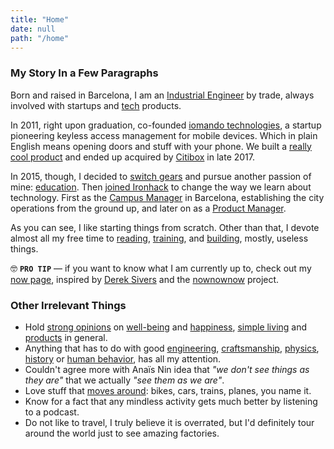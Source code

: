 ```yaml
---
title: "Home"
date: null
path: "/home"
---
```


### My Story In a Few Paragraphs
Born and raised in Barcelona, I am an [Industrial Engineer](/blog/2013/industrial-engineer) by trade, always involved with startups and [tech](/tags/tech) products.

In 2011, right upon graduation, co-founded [iomando technologies](/iomando), a startup pioneering keyless access management for mobile devices. Which in plain English means opening doors and stuff with your phone. We built a [really cool product](/iomando) and ended up acquired by [Citibox](https://citibox.com/) in late 2017.

In 2015, though, I decided to [switch gears](/blog/2015/stepping-down) and pursue another passion of mine: [education](/tags/education). Then [joined Ironhack](/blog/2015/hi-from-ironhack) to change the way we learn about technology. First as the [Campus Manager](/blog/2017/ironhack-gm) in Barcelona, establishing the city operations from the ground up, and later on as a [Product Manager](/blog/2017/ironhack-pm).

As you can see, I like starting things from scratch. Other than that, I devote almost all my free time to [reading](/books), [training](https://www.strava.com/athletes/1113999), and [building](https://github.com/MarcCollado), mostly, useless things.

🤓 **`PRO TIP`** — if you want to know what I am currently up to, check out my [now page](/now), inspired by [Derek Sivers](https://sivers.org/) and the [nownownow](https://nownownow.com/) project.


### Other Irrelevant Things
* Hold [strong opinions](/tags/opinion) on [well-being](/tags/health) and [happiness](/tags/happiness), [simple living](/tags/simple) and [products](/tags/product) in general.
* Anything that has to do with good [engineering](/tags/coding), [craftsmanship](/tags/craft), [physics](/tags/physics), [history](/tags/history) or [human behavior](/tags/psychology), has all my attention.
* Couldn't agree more with Anaïs Nin idea that *"we don't see things as they are"* that we actually *"see them as we are"*.
* Love stuff that [moves around](/tags/transport): bikes, cars, trains, planes, you name it.
* Know for a fact that any mindless activity gets much better by listening to a podcast.
* Do not like to travel, I truly believe it is overrated, but I'd definitely tour around the world just to see amazing factories.
